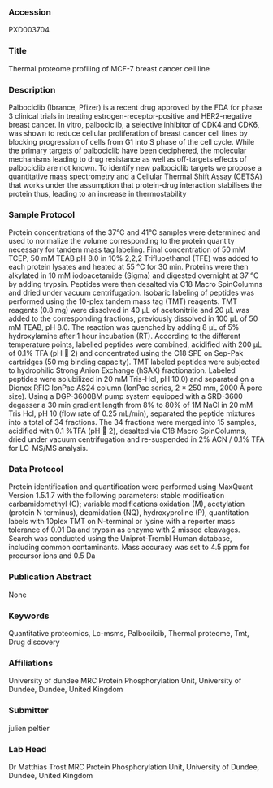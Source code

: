 ### Accession
PXD003704

### Title
Thermal proteome profiling of MCF-7 breast cancer cell line

### Description
Palbociclib (Ibrance, Pfizer) is a recent drug approved by the FDA for phase 3 clinical trials in treating estrogen-receptor-positive and HER2-negative breast cancer. In vitro, palbociclib, a selective inhibitor of CDK4 and CDK6, was shown to reduce cellular proliferation of breast cancer cell lines by blocking progression of cells from G1 into S phase of the cell cycle. While the primary targets of palbociclib have been deciphered, the molecular mechanisms leading to drug resistance as well as off-targets effects of palbociclib are not known. To identify new palbociclib targets we propose a quantitative mass spectrometry and a Cellular Thermal Shift Assay (CETSA) that works under the assumption that protein-drug interaction stabilises the protein thus, leading to an increase in thermostability

### Sample Protocol
Protein concentrations of the 37°C and 41°C samples were determined and used to normalize the volume corresponding to the protein quantity necessary for tandem mass tag labeling. Final concentration of 50 mM TCEP, 50 mM TEAB pH 8.0 in 10% 2,2,2 Trifluoethanol (TFE) was added  to each protein lysates and heated at 55 °C for 30 min. Proteins were then alkylated in 10 mM iodoacetamide (Sigma) and digested overnight at 37 °C by adding trypsin. Peptides were then desalted via C18 Macro SpinColumns and dried under vacuum centrifugation. Isobaric labeling of peptides was performed using the 10-plex tandem mass tag (TMT) reagents. TMT reagents (0.8 mg) were dissolved in 40 μL of acetonitrile and 20 μL was added to the corresponding fractions, previously dissolved in 100 μL of 50 mM TEAB, pH 8.0. The reaction was quenched by adding 8 μL of 5% hydroxylamine after 1 hour incubation (RT). According to the different temperature points, labelled peptides were combined, acidified with 200 μL of 0.1% TFA (pH  2) and concentrated using the C18 SPE on Sep-Pak cartridges (50 mg binding capacity).  TMT labeled peptides were subjected to hydrophilic Strong Anion Exchange (hSAX) fractionation. Labeled peptides were solubilized in 20 mM Tris-Hcl, pH 10.0) and separated on a Dionex RFIC IonPac AS24 column (IonPac series, 2 × 250 mm, 2000 Å pore size). Using a DGP-3600BM pump system equipped with a SRD-3600 degasser a 30 min gradient length from 8% to 80%  of 1M NaCl in 20 mM Tris Hcl, pH 10 (flow rate of 0.25 mL/min), separated the peptide mixtures into a total of 34 fractions. The 34 fractions were merged into 15 samples, acidified with 0.1 %TFA (pH  2), desalted via C18 Macro SpinColumns, dried under vacuum centrifugation and re-suspended in 2% ACN / 0.1% TFA for LC-MS/MS analysis.

### Data Protocol
Protein identification and quantification were performed using MaxQuant Version 1.5.1.7 with the following parameters: stable modification carbamidomethyl (C); variable modifications oxidation (M), acetylation (protein N terminus), deamidation (NQ), hydroxyproline (P), quantitation labels with 10plex TMT on N-terminal or lysine with a reporter mass tolerance of 0.01 Da and trypsin as enzyme with 2 missed cleavages. Search was conducted using the Uniprot-Trembl Human database, including common contaminants. Mass accuracy was set to 4.5 ppm for precursor ions and 0.5 Da

### Publication Abstract
None

### Keywords
Quantitative proteomics, Lc-msms, Palbocilcib, Thermal proteome, Tmt, Drug discovery

### Affiliations
University of dundee
MRC Protein Phosphorylation Unit, University of Dundee, Dundee, United Kingdom

### Submitter
julien peltier

### Lab Head
Dr Matthias Trost
MRC Protein Phosphorylation Unit, University of Dundee, Dundee, United Kingdom


